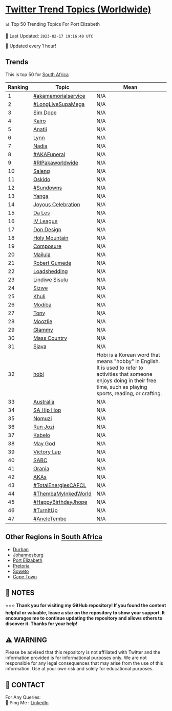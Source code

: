 [Twitter Trend Topics (Worldwide)](https://github.com/ErcinDedeoglu/Twitter-Trend-Topics)
==========


📊 Top 50 Trending Topics For Port Elizabeth

📆 Last Updated: `2023-02-17 19:16:40 UTC`

🔧 Updated every 1 hour!


## Trends

This is top 50 for [South Africa](</South Africa>)

| Ranking | Topic | Mean |
| ------- | ------------ | ------------ |
| 1 | [#akamemorialservice](http://twitter.com/search?q=%23akamemorialservice) | N/A |
| 2 | [#LongLiveSupaMega](http://twitter.com/search?q=%23LongLiveSupaMega) | N/A |
| 3 | [Sim Dope](http://twitter.com/search?q=Sim+Dope) | N/A |
| 4 | [Kairo](http://twitter.com/search?q=Kairo) | N/A |
| 5 | [Anatii](http://twitter.com/search?q=Anatii) | N/A |
| 6 | [Lynn](http://twitter.com/search?q=Lynn) | N/A |
| 7 | [Nadia](http://twitter.com/search?q=Nadia) | N/A |
| 8 | [#AKAFuneral](http://twitter.com/search?q=%23AKAFuneral) | N/A |
| 9 | [#RIPakaworldwide](http://twitter.com/search?q=%23RIPakaworldwide) | N/A |
| 10 | [Saleng](http://twitter.com/search?q=Saleng) | N/A |
| 11 | [Oskido](http://twitter.com/search?q=Oskido) | N/A |
| 12 | [#Sundowns](http://twitter.com/search?q=%23Sundowns) | N/A |
| 13 | [Yanga](http://twitter.com/search?q=Yanga) | N/A |
| 14 | [Joyous Celebration](http://twitter.com/search?q=Joyous+Celebration) | N/A |
| 15 | [Da Les](http://twitter.com/search?q=Da+Les) | N/A |
| 16 | [IV League](http://twitter.com/search?q=IV+League) | N/A |
| 17 | [Don Design](http://twitter.com/search?q=Don+Design) | N/A |
| 18 | [Holy Mountain](http://twitter.com/search?q=Holy+Mountain) | N/A |
| 19 | [Composure](http://twitter.com/search?q=Composure) | N/A |
| 20 | [Mailula](http://twitter.com/search?q=Mailula) | N/A |
| 21 | [Robert Gumede](http://twitter.com/search?q=Robert+Gumede) | N/A |
| 22 | [Loadshedding](http://twitter.com/search?q=Loadshedding) | N/A |
| 23 | [Lindiwe Sisulu](http://twitter.com/search?q=Lindiwe+Sisulu) | N/A |
| 24 | [Sizwe](http://twitter.com/search?q=Sizwe) | N/A |
| 25 | [Khuli](http://twitter.com/search?q=Khuli) | N/A |
| 26 | [Modiba](http://twitter.com/search?q=Modiba) | N/A |
| 27 | [Tony](http://twitter.com/search?q=Tony) | N/A |
| 28 | [Moozlie](http://twitter.com/search?q=Moozlie) | N/A |
| 29 | [Glammy](http://twitter.com/search?q=Glammy) | N/A |
| 30 | [Mass Country](http://twitter.com/search?q=Mass+Country) | N/A |
| 31 | [Sjava](http://twitter.com/search?q=Sjava) | N/A |
| 32 | [hobi](http://twitter.com/search?q=hobi) | Hobi is a Korean word that means "hobby" in English. It is used to refer to activities that someone enjoys doing in their free time, such as playing sports, reading, or crafting. |
| 33 | [Australia](http://twitter.com/search?q=Australia) | N/A |
| 34 | [SA Hip Hop](http://twitter.com/search?q=SA+Hip+Hop) | N/A |
| 35 | [Nomuzi](http://twitter.com/search?q=Nomuzi) | N/A |
| 36 | [Run Jozi](http://twitter.com/search?q=Run+Jozi) | N/A |
| 37 | [Kabelo](http://twitter.com/search?q=Kabelo) | N/A |
| 38 | [May God](http://twitter.com/search?q=May+God) | N/A |
| 39 | [Victory Lap](http://twitter.com/search?q=Victory+Lap) | N/A |
| 40 | [SABC](http://twitter.com/search?q=SABC) | N/A |
| 41 | [Orania](http://twitter.com/search?q=Orania) | N/A |
| 42 | [AKAs](http://twitter.com/search?q=AKAs) | N/A |
| 43 | [#TotalEnergiesCAFCL](http://twitter.com/search?q=%23TotalEnergiesCAFCL) | N/A |
| 44 | [#ThembaMyInkedWorld](http://twitter.com/search?q=%23ThembaMyInkedWorld) | N/A |
| 45 | [#HappyBirthdayJhope](http://twitter.com/search?q=%23HappyBirthdayJhope) | N/A |
| 46 | [#TurnItUp](http://twitter.com/search?q=%23TurnItUp) | N/A |
| 47 | [#AneleTembe](http://twitter.com/search?q=%23AneleTembe) | N/A |



## Other Regions in [South Africa](</South Africa>)

* [Durban](</South Africa/Durban.md>)
* [Johannesburg](</South Africa/Johannesburg.md>)
* [Port Elizabeth](</South Africa/Port Elizabeth.md>)
* [Pretoria](</South Africa/Pretoria.md>)
* [Soweto](</South Africa/Soweto.md>)
* [Cape Town](</South Africa/Cape Town.md>)



## 📝 NOTES

⭐⭐⭐ **Thank you for visiting my GitHub repository! If you found the content helpful or valuable, leave a star on the repository to show your support. It encourages me to continue updating the repository and allows others to discover it. Thanks for your help!**


## ⚠️ WARNING

Please be advised that this repository is not affiliated with Twitter and the information provided is for informational purposes only. We are not responsible for any legal consequences that may arise from the use of this information. Use at your own risk and solely for educational purposes.


## 📨 CONTACT

 For Any Queries:  
            🏓 Ping Me : [LinkedIn](https://www.linkedin.com/in/ercindedeoglu/)
